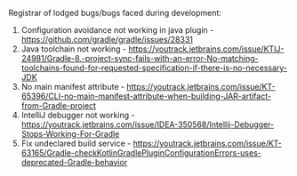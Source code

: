 
Registrar of lodged bugs/bugs faced during development:

1. Configuration avoidance not working in java plugin - https://github.com/gradle/gradle/issues/28331
2. Java toolchain not working - https://youtrack.jetbrains.com/issue/KTIJ-24981/Gradle-8.-project-sync-fails-with-an-error-No-matching-toolchains-found-for-requested-specification-if-there-is-no-necessary-JDK
3. No main manifest attribute - https://youtrack.jetbrains.com/issue/KT-65396/CLI-no-main-manifest-attribute-when-building-JAR-artifact-from-Gradle-project
4. IntelliJ debugger not working - https://youtrack.jetbrains.com/issue/IDEA-350568/Intellij-Debugger-Stops-Working-For-Gradle
5. Fix undeclared build service - https://youtrack.jetbrains.com/issue/KT-63165/Gradle-checkKotlinGradlePluginConfigurationErrors-uses-deprecated-Gradle-behavior
